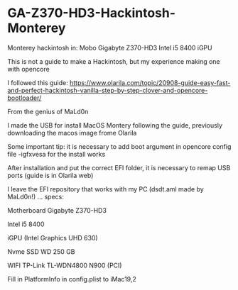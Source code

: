 # GA-Z370-HD3-Hackintosh-Monterey
Monterey hackintosh in: Mobo Gigabyte Z370-HD3 Intel i5 8400 iGPU

This is not a guide to make a Hackintosh, but my experience making one with opencore

I followed this guide: https://www.olarila.com/topic/20908-guide-easy-fast-and-perfect-hackintosh-vanilla-step-by-step-clover-and-opencore-bootloader/

From the genius of MaLd0n

I made the USB for install MacOS Montery following the guide, previously downloading the macos image frome Olarila

Some important tip: it is necessary to add boot argument in opencore config file -igfxvesa for the install works

After installation and put the correct EFI folder, it is necessary to remap USB ports (guide is in Olarila web)

I leave the EFI repository that works with my PC (dsdt.aml made by MaLd0n!) ... specs:


Motherboard Gigabyte Z370-HD3

Intel i5 8400

iGPU (Intel Graphics UHD 630)

Nvme SSD WD 250 GB

WIFI TP-Link TL-WDN4800 N900 (PCI)


Fill in PlatformInfo in config.plist to iMac19,2

